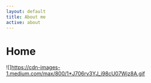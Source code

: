 ```yaml
---
layout: default
title: About me
active: about
---
```


<p><h1>Home</h1></p>


![]https://cdn-images-1.medium.com/max/800/1*J706rv3YJ_i98cU07Wjz8A.gif





 





